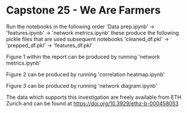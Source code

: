 # Capstone 25 - We Are Farmers

Run the notebooks in the following order
'Data prep.ipynb' -> 'features.ipynb' -> 'network metrics.ipynb'
these produce the following pickle files that are used subsequent notebooks
'cleaned_df.pkl' -> 'prepped_df.pkl' -> 'features_df.pkl'

Figure 1 within the report can be produced by running 'network metrics.ipynb' 

Figure 2 can be produced by running 'correlation heatmap.ipynb' 

Figure 3 can be produced by running 'network diagram.ipynb'

The data which supports this investigation are freely available from ETH Zurich and can be found at https://doi.org/10.3929/ethz-b-000458053

